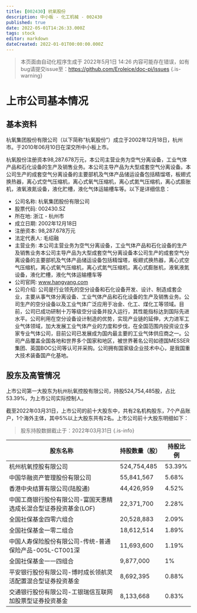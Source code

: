 ```yaml
---
title: [002430] 杭氧股份
description: 中小板 - 化工机械 - 002430
published: true
date: 2022-05-01T14:26:33.000Z
tags: stock
editor: markdown
dateCreated: 2022-01-01T00:00:00.000Z
---
```


> 本页面由自动化程序生成于 2022年5月1日 14:26
> 内容可能存在错误，如有bug请提交issue至：https://github.com/Eroleice/doc-pi/issues
{.is-warning}

# 上市公司基本情况

## 基本资料

杭氧集团股份有限公司（以下简称“杭氧股份”）成立于2002年12月18日，杭州市。于2010年06月10日在深交所中小板上市。

杭氧股份注册资本98,287.678万元，本公司主营业务为空气分离设备，工业气体产品和石化设备的生产及销售业务。本公司主导产品为大型成套空气分离设备。本公司生产的成套空气分离设备的主要部机及气体产品储运设备包括精馏塔，板翅式换热器，离心式空气压缩机，离心式氧气压缩机，离心式氮气压缩机，离心式膨胀机，液氧液氮设备，液化贮槽，液化气体运输槽车等。以下是详细信息：

- 公司名称: 杭氧集团股份有限公司
- 股票代码: 002430.SZ
- 所在地: 浙江 - 杭州市
- 成立日期: 2002年12月18日
- 注册资本: 98,287.678万元
- 法定代表人: 毛绍融
- 主营业务: 本公司主营业务为空气分离设备，工业气体产品和石化设备的生产及销售业务本公司主导产品为大型成套空气分离设备本公司生产的成套空气分离设备的主要部机及气体产品储运设备包括精馏塔，板翅式换热器，离心式空气压缩机，离心式氧气压缩机，离心式氮气压缩机，离心式膨胀机，液氧液氮设备，液化贮槽，液化气体运输槽车等
- 公司官网: www.hangyang.com
- 公司介绍: 公司是行业领先的空分设备和石化设备开发、设计、制造成套企业，主要从事气体分离设备、工业气体产品和石化设备的生产及销售业务。公司生产的空分设备以及工业气体广泛应用于冶金、化工、煤化工等领域。目前，公司已成功研制十万等级空分设备并投入运行，其性能指标达到国际先进水平。公司利用在空分设备设计制造的优势，实现产业链的延伸，大力进军工业气体领域，加大发展工业气体产业的力度和步伐，在全国范围内投资设立多家专业气体公司，目前公司已发展成为国内最主要的工业气体供应商之一。公司产品覆盖全国各地和世界多个国家和地区，被世界著名公司如德国MESSER集团、英国BOC公司等认可并采购。公司拥有国家级企业技术中心，是我国重大技术装备国产化基地。


## 股东及高管情况

上市公司第一大股东为杭州杭氧控股有限公司，持股524,754,485股，占比53.39%，为上市公司实际控制人。

截至2022年03月31日，上市公司的前十大股东中，共有2名机构股东，7个产品账户，1个海外主体，其中5%以上大股东共有2名。上市公司前十大股东明细如下：

> 股东持股数据截止于：2022年03月31日
{.is-info}

| 股东名称 | 持股数量（股） | 持股比例 |
| --- | --- | --- |
| 杭州杭氧控股有限公司 | 524,754,485 | 53.39% |
| 中国华融资产管理股份有限公司 | 55,841,567 | 5.68% |
| 香港中央结算有限公司(陆股通) | 44,426,959 | 4.52% |
| 中国工商银行股份有限公司-富国天惠精选成长混合型证券投资基金(LOF) | 22,371,700 | 2.28% |
| 全国社保基金四零六组合 | 20,528,883 | 2.09% |
| 全国社保基金一零二组合 | 18,612,514 | 1.89% |
| 中国人寿保险股份有限公司-传统-普通保险产品-005L-CT001深 | 11,693,600 | 1.19% |
| 全国社保基金一一四组合 | 9,877,000 | 1% |
| 平安银行股份有限公司-博时成长领航灵活配置混合型证券投资基金 | 8,692,395 | 0.88% |
| 交通银行股份有限公司-工银瑞信互联网加股票型证券投资基金 | 8,133,668 | 0.83% |




